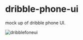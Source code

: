 # dribble-phone-ui
mock up of dribble phone UI.

![dribblefoneui](https://user-images.githubusercontent.com/46998960/55275519-a8893c80-52e7-11e9-8ade-d499a24b78db.JPG)
